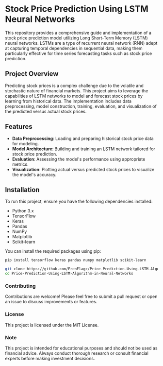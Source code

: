 # Stock Price Prediction Using LSTM Neural Networks

This repository provides a comprehensive guide and implementation of a stock price prediction model utilizing Long Short-Term Memory (LSTM) neural networks. LSTMs are a type of recurrent neural network (RNN) adept at capturing temporal dependencies in sequential data, making them particularly effective for time series forecasting tasks such as stock price prediction.

## Project Overview

Predicting stock prices is a complex challenge due to the volatile and stochastic nature of financial markets. This project aims to leverage the capabilities of LSTM networks to model and forecast stock prices by learning from historical data. The implementation includes data preprocessing, model construction, training, evaluation, and visualization of the predicted versus actual stock prices.

## Features

- **Data Preprocessing**: Loading and preparing historical stock price data for modeling.
- **Model Architecture**: Building and training an LSTM network tailored for stock price prediction.
- **Evaluation**: Assessing the model's performance using appropriate metrics.
- **Visualization**: Plotting actual versus predicted stock prices to visualize the model's accuracy.

## Installation

To run this project, ensure you have the following dependencies installed:

- Python 3.x
- TensorFlow
- Keras
- Pandas
- NumPy
- Matplotlib
- Scikit-learn

You can install the required packages using pip:

```bash
pip install tensorflow keras pandas numpy matplotlib scikit-learn

git clone https://github.com/ErenElagz/Price-Prediction-Using-LSTM-Algorithm-in-Neural-Networks.git
cd Price-Prediction-Using-LSTM-Algorithm-in-Neural-Networks
```


### Contributing
Contributions are welcome! Please feel free to submit a pull request or open an issue to discuss improvements or features.

### License
This project is licensed under the MIT License.

### Note
This project is intended for educational purposes and should not be used as financial advice. Always conduct thorough research or consult financial experts before making investment decisions.

